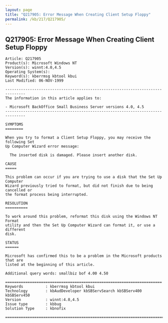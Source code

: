 ```yaml
---
layout: page
title: "Q217905: Error Message When Creating Client Setup Floppy"
permalink: /kb/217/Q217905/
---
```


## Q217905: Error Message When Creating Client Setup Floppy

	Article: Q217905
	Product(s): Microsoft Windows NT
	Version(s): winnt:4.0,4.5
	Operating System(s): 
	Keyword(s): kberrmsg kbtool kbui
	Last Modified: 06-NOV-1999
	
	-------------------------------------------------------------------------------
	The information in this article applies to:
	
	- Microsoft BackOffice Small Business Server versions 4.0, 4.5 
	-------------------------------------------------------------------------------
	
	SYMPTOMS
	========
	
	When you try to format a Client Setup Floppy, you may receive the following Set
	Up Computer Wizard error message:
	
	  The inserted disk is damaged. Please insert another disk.
	
	CAUSE
	=====
	
	This problem can occur if you are trying to use a disk that the Set Up Computer
	Wizard previously tried to format, but did not finish due to being cancelled or
	the format process being interrupted.
	
	RESOLUTION
	==========
	
	To work around this problem, reformat this disk using the Windows NT Format
	utility and then the Set Up Computer Wizard can format it, or use a different
	disk.
	
	STATUS
	======
	
	Microsoft has confirmed this to be a problem in the Microsoft products that are
	listed at the beginning of this article.
	
	Additional query words: smallbiz bof 4.00 4.50
	
	======================================================================
	Keywords          : kberrmsg kbtool kbui 
	Technology        : kbAudDeveloper kbSBServSearch kbSBServ400 kbSBServ450
	Version           : winnt:4.0,4.5
	Issue type        : kbbug
	Solution Type     : kbnofix
	
	=============================================================================
	
